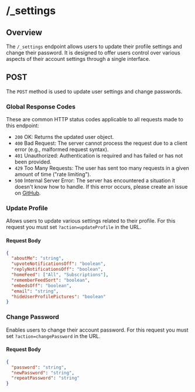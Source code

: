 # /\_settings

## Overview

The `/_settings` endpoint allows users to update their profile settings and change their password. It is designed to offer users control over various aspects of their account settings through a single interface.

## POST

The `POST` method is used to update user settings and change passwords.

### Global Response Codes

These are common HTTP status codes applicable to all requests made to this endpoint:

- `200` OK: Returns the updated user object.
- `400` Bad Request: The server cannot process the request due to a client error (e.g., malformed request syntax).
- `401` Unauthorized: Authentication is required and has failed or has not been provided.
- `429` Too Many Requests: The user has sent too many requests in a given amount of time ("rate limiting").
- `500` Internal Server Error: The server has encountered a situation it doesn't know how to handle. If this error occurs, please create an issue on [GitHub](https://github.com/discuitnet/discuit).

### Update Profile

Allows users to update various settings related to their profile. For this request you must set `?action=updateProfile` in the URL.

#### Request Body

```json
{
  "aboutMe": "string",
  "upvoteNotificationsOff": "boolean",
  "replyNotificationsOff": "boolean",
  "homeFeed": ["All", "Subscriptions"],
  "rememberFeedSort": "boolean",
  "embedsOff": "boolean",
  "email": "string",
  "hideUserProfilePictures": "boolean"
}
```

### Change Password

Enables users to change their account password.  For this request you must set `?action=changePassword` in the URL.

#### Request Body

```json
{
  "password": "string",
  "newPassword": "string",
  "repeatPassword": "string"
}
```
